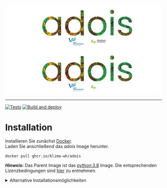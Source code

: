 <!-- @author: Maryniak, Marius - Fachbereich Elektrotechnik, Westfälische Hochschule Gelsenkirchen -->

![adois](data/images/adois_logo_light_mode.svg#gh-light-mode-only)
![adois](data/images/adois_logo_dark_mode.svg#gh-dark-mode-only)

---

[![Tests](https://github.com/KLIMA-WH/adois_app/actions/workflows/tests.yaml/badge.svg)](https://github.com/KLIMA-WH/adois_app/actions/workflows/tests.yaml)
[![Build and deploy](https://github.com/KLIMA-WH/adois_app/actions/workflows/build_and_deploy.yaml/badge.svg)](https://github.com/KLIMA-WH/adois_app/actions/workflows/build_and_deploy.yaml)

# Installation

Installieren Sie zunächst [Docker](https://www.docker.com/products/docker-desktop "Get Docker").  
Laden Sie anschließend das *adois* Image herunter.

```shell
docker pull ghcr.io/klima-wh/adois
```

***Hinweis:*** Das Parent Image ist das [python:3.8](https://hub.docker.com/_/python "Docker Hub - Python") Image.
Die entsprechenden Lizenzbedingungen sind [hier](https://hub.docker.com/_/python "Docker Hub - Python") zu entnehmen.

<details>
<summary>Alternative Installationsmöglichkeiten</summary>

## Docker Build From Source

Laden Sie zunächst das *adois* Repository in ein beliebiges Arbeitsverzeichnis herunter.

```shell
git clone https://github.com/klima-wh/adois
```

Wechseln Sie in das Verzeichnis und erstellen Sie anschließend das *adois* Image.

```shell
docker build -t adois .
```

## Virtual Environment

Installieren Sie zunächst [Python 3.8](https://www.python.org/downloads "Get Python").  
Laden Sie anschließend das adois Repository in ein beliebiges Arbeitsverzeichnis herunter.

```shell
git clone https://github.com/klima-wh/adois
```

Wechseln Sie in das Verzeichnis und erstellen Sie nun eine Virtual Environment.

```shell
python3 -m venv venv
```

Aktivieren Sie die Virtual Environment.  
**Mac/ Linux:**

```shell
source venv/bin/activate
```

**Windows:**

```shell
venv\Scripts\activate.bat
```

Installieren Sie die Packages.

```shell
pip install -r requirements.txt
```

</details>